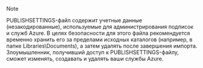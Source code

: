 > [!NOTE]
> PUBLISHSETTINGS-файл содержит учетные данные (незакодированные), используемые для администрирования подписок и служб Azure. В целях безопасности для этого файла рекомендуется временно хранить его за пределами исходных каталогов (например, в папке Libraries\\Documents), а затем удалять после завершения импорта. Злоумышленник, получивший доступ к PUBLISHSETTINGS-файлу, сможет изменять, создавать и удалять ваши службы Azure.
> 
> 

<!---HONumber=Oct15_HO3-->